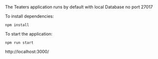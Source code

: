 The Teaters application runs by default with local Database no port 27017 

To install dependencies:

    npm install    

To start the application:

    npm run start

http://localhost:3000/
